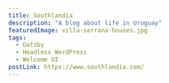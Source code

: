 ```yaml
---
title: Southlandia
description: "A blog about life in Uruguay"
featuredImage: villa-serrana-houses.jpg
tags:
  - Gatsby
  - Headless WordPress
  - Welcome UI
postLink: https://www.southlandia.com/
---
```

